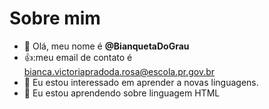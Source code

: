 # Sobre mim
- 👋 Olá, meu nome é **@BianquetaDoGrau**
- 👍:meu email de contato é bianca.victoriapradoda.rosa@escola.pr.gov.br
- 👀 Eu estou interessado em aprender a novas linguagens.
- 🌱 Eu estou aprendendo sobre linguagem HTML

